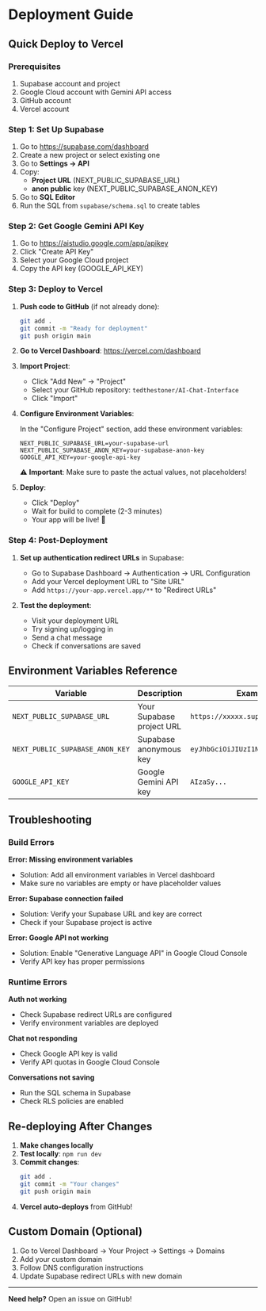 # Deployment Guide

## Quick Deploy to Vercel

### Prerequisites
1. Supabase account and project
2. Google Cloud account with Gemini API access
3. GitHub account
4. Vercel account

### Step 1: Set Up Supabase

1. Go to https://supabase.com/dashboard
2. Create a new project or select existing one
3. Go to **Settings → API**
4. Copy:
   - **Project URL** (NEXT_PUBLIC_SUPABASE_URL)
   - **anon public** key (NEXT_PUBLIC_SUPABASE_ANON_KEY)
5. Go to **SQL Editor**
6. Run the SQL from `supabase/schema.sql` to create tables

### Step 2: Get Google Gemini API Key

1. Go to https://aistudio.google.com/app/apikey
2. Click "Create API Key"
3. Select your Google Cloud project
4. Copy the API key (GOOGLE_API_KEY)

### Step 3: Deploy to Vercel

1. **Push code to GitHub** (if not already done):
   ```bash
   git add .
   git commit -m "Ready for deployment"
   git push origin main
   ```

2. **Go to Vercel Dashboard**: https://vercel.com/dashboard

3. **Import Project**:
   - Click "Add New" → "Project"
   - Select your GitHub repository: `tedthestoner/AI-Chat-Interface`
   - Click "Import"

4. **Configure Environment Variables**:
   
   In the "Configure Project" section, add these environment variables:

   ```
   NEXT_PUBLIC_SUPABASE_URL=your-supabase-url
   NEXT_PUBLIC_SUPABASE_ANON_KEY=your-supabase-anon-key
   GOOGLE_API_KEY=your-google-api-key
   ```

   ⚠️ **Important**: Make sure to paste the actual values, not placeholders!

5. **Deploy**:
   - Click "Deploy"
   - Wait for build to complete (2-3 minutes)
   - Your app will be live! 🎉

### Step 4: Post-Deployment

1. **Set up authentication redirect URLs** in Supabase:
   - Go to Supabase Dashboard → Authentication → URL Configuration
   - Add your Vercel deployment URL to "Site URL"
   - Add `https://your-app.vercel.app/**` to "Redirect URLs"

2. **Test the deployment**:
   - Visit your deployment URL
   - Try signing up/logging in
   - Send a chat message
   - Check if conversations are saved

## Environment Variables Reference

| Variable | Description | Example |
|----------|-------------|---------|
| `NEXT_PUBLIC_SUPABASE_URL` | Your Supabase project URL | `https://xxxxx.supabase.co` |
| `NEXT_PUBLIC_SUPABASE_ANON_KEY` | Supabase anonymous key | `eyJhbGciOiJIUzI1NiIsInR5cCI6...` |
| `GOOGLE_API_KEY` | Google Gemini API key | `AIzaSy...` |

## Troubleshooting

### Build Errors

**Error: Missing environment variables**
- Solution: Add all environment variables in Vercel dashboard
- Make sure no variables are empty or have placeholder values

**Error: Supabase connection failed**
- Solution: Verify your Supabase URL and key are correct
- Check if your Supabase project is active

**Error: Google API not working**
- Solution: Enable "Generative Language API" in Google Cloud Console
- Verify API key has proper permissions

### Runtime Errors

**Auth not working**
- Check Supabase redirect URLs are configured
- Verify environment variables are deployed

**Chat not responding**
- Check Google API key is valid
- Verify API quotas in Google Cloud Console

**Conversations not saving**
- Run the SQL schema in Supabase
- Check RLS policies are enabled

## Re-deploying After Changes

1. **Make changes locally**
2. **Test locally**: `npm run dev`
3. **Commit changes**:
   ```bash
   git add .
   git commit -m "Your changes"
   git push origin main
   ```
4. **Vercel auto-deploys** from GitHub!

## Custom Domain (Optional)

1. Go to Vercel Dashboard → Your Project → Settings → Domains
2. Add your custom domain
3. Follow DNS configuration instructions
4. Update Supabase redirect URLs with new domain

---

**Need help?** Open an issue on GitHub!

